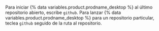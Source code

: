 Para iniciar {% data variables.product.prodname_desktop %} al último repositorio abierto, escribe `github`. Para lanzar {% data variables.product.prodname_desktop %} para un repositorio particular, teclea `github` seguido de la ruta al repositorio.
